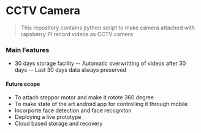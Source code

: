 # CCTV Camera

> This repository contains python script to make camera attached with rapsberry PI record videos as CCTV camera

### Main Features
  - 30 days storage facility
  -- Automatic overwritting of videos after 30 days 
  -- Last 30 days data always preserved

#### Future scope
- To attach steppor motor and make it rotote 360 degree
- To make state of the art android app for controlling it through mobile
- Incorporte face detection and face recogniton
- Deploying a live prototype
- Cloud based storage and recovery
 

